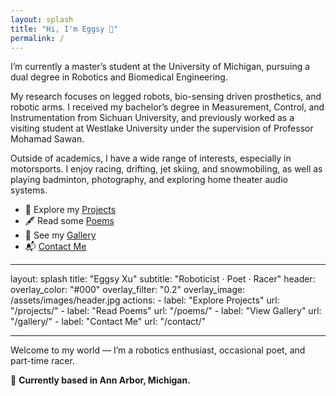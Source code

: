 ```yaml
---
layout: splash
title: "Hi, I'm Eggsy 👋"
permalink: /
---
```


I’m currently a master’s student at the University of Michigan, pursuing a dual degree in Robotics and Biomedical Engineering. 

My research focuses on legged robots, bio-sensing driven prosthetics, and robotic arms. I received my bachelor’s degree in Measurement, Control, and Instrumentation from Sichuan University, and previously worked as a visiting student at Westlake University under the supervision of Professor Mohamad Sawan.

Outside of academics, I have a wide range of interests, especially in motorsports. I enjoy racing, drifting, jet skiing, and snowmobiling, as well as playing badminton, photography, and exploring home theater audio systems.


- 🚗 Explore my [Projects](/projects/)
- 🖋️ Read some [Poems](/poems/)
- 🎨 See my [Gallery](/gallery/)
- 📬 [Contact Me](/contact/)

---
layout: splash
title: "Eggsy Xu"
subtitle: "Roboticist · Poet · Racer"
header:
  overlay_color: "#000"
  overlay_filter: "0.2"
  overlay_image: /assets/images/header.jpg
  actions:
    - label: "Explore Projects"
      url: "/projects/"
    - label: "Read Poems"
      url: "/poems/"
    - label: "View Gallery"
      url: "/gallery/"
    - label: "Contact Me"
      url: "/contact/"     
      
---

Welcome to my world — I’m a robotics enthusiast, occasional poet, and part-time racer.

📍 **Currently based in Ann Arbor, Michigan.**
